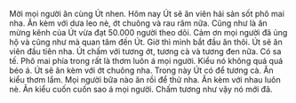 Mời mọi người ăn cùng Út nhen. Hôm nay Út sẽ ăn viên hải sản sốt phô mai nha. Ăn kèm với dưa leo nè, ớt chuông và rau răm nữa. Cũng như là ăn mừng kênh của Út vừa đạt 50.000 người theo dõi. Cảm ơn mọi người đã ủng hộ và cũng như mà quan tâm đến Út. Giờ thì mình bắt đầu ăn thôi. Út sẽ ăn viên đầu tiên nha. Út chấm với tương ớt, tương cà và tương đen nữa. Có sa tế. Phô mai phía trong rất là thơm luôn á mọi người. Kiểu nó không quá quá béo á. Út sẽ ăn kèm với ớt chuông nha. Trong này Út có để tương cà. Ăn kiểu thơm lắm. Mọi người bữa nào ăn rồi để thử nha. Ăn kèm với nhau luôn nè. Ăn kiểu cuốn cuốn sao á mọi người. Chấm tương như vậy nó mới đã.